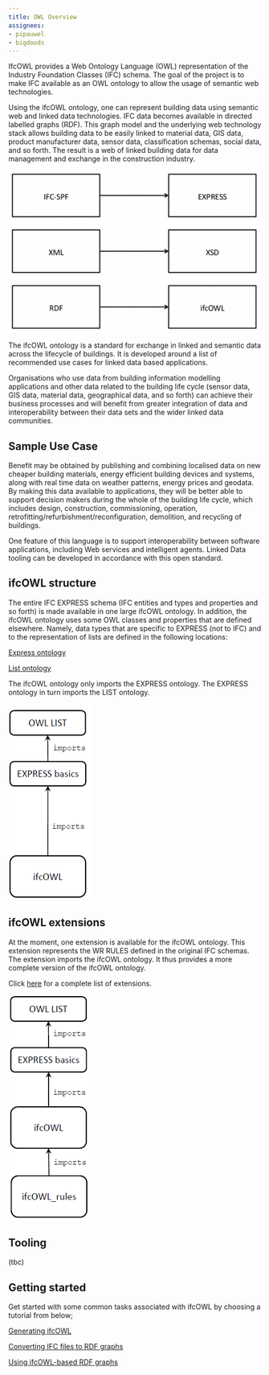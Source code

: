 ```yaml
---
title: OWL Overview
assignees:
- pipauwel
- bigdoods
---
```


IfcOWL provides a Web Ontology Language (OWL) representation of the Industry Foundation Classes (IFC) schema. The goal of the project is to make IFC available as an OWL ontology to allow the usage of semantic web technologies.

Using the ifcOWL ontology, one can represent building data using semantic web and linked data technologies. IFC data becomes available in directed labelled graphs (RDF). This graph model and the underlying web technology stack allows building data to be easily linked to material data, GIS data, product manufacturer data, sensor data, classification schemas, social data, and so forth. The result is a web of linked building data for data management and exchange in the construction industry.

<div class="image-wrapper"><img src="/images/expressxsdowl-768x492.png"></div>


The ifcOWL ontology is a standard for exchange in linked and semantic data across the lifecycle of buildings. It is developed around a list of recommended use cases for linked data based applications.

Organisations who use data from building information modelling applications and other data related to the building life cycle (sensor data, GIS data, material data, geographical data, and so forth) can achieve their business processes and will benefit from greater integration of data and interoperability between their data sets and the wider linked data communities.


## Sample Use Case

Benefit may be obtained by publishing and combining localised data on new cheaper building materials, energy efficient building devices and systems, along with real time data on weather patterns, energy prices and geodata. By making this data available to applications, they will be better able to support decision makers during the whole of the building life cycle, which includes design, construction, commissioning, operation, retrofitting/refurbishment/reconfiguration, demolition, and recycling of buildings.

One feature of this language is to support interoperability between software applications, including Web services and intelligent agents. Linked Data tooling can be developed in accordance with this open standard.

## ifcOWL structure

The entire IFC EXPRESS schema (IFC entities and types and properties and so forth) is made available in one large ifcOWL ontology. In addition, the ifcOWL ontology uses some OWL classes and properties that are defined elsewhere. Namely, data types that are specific to EXPRESS (not to IFC) and to the representation of lists are defined in the following locations:

[Express ontology](http://w3id.org/express#)

[List ontology](http://w3id.org/list#)

The ifcOWL ontology only imports the EXPRESS ontology. The EXPRESS ontology in turn imports the LIST ontology.

<div class="image-wrapper"><img src="/images/express_basics_1.png"></div>

## ifcOWL extensions

At the moment, one extension is available for the ifcOWL ontology. This extension represents the WR RULES defined in the original IFC schemas. The extension imports the ifcOWL ontology. It thus provides a more complete version of the ifcOWL ontology.

Click [here](/docs/reference/schema-languages/ifc-owl/owl-specification/) for a complete list of extensions.

<div class="image-wrapper"><img src="/images/express_rules1.png"></div>

## Tooling

(tbc)


## Getting started

Get started with some common tasks associated with ifcOWL by choosing a tutorial from below;

<!-- (tbc) links to actual tutorials -->
[Generating ifcOWL]()

[Converting IFC files to RDF graphs]()

[Using ifcOWL-based RDF graphs]()
